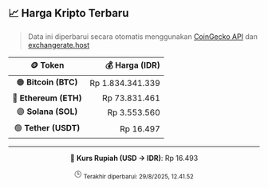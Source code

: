 

<!-- HARGA_KRIPTO -->
## 📈 Harga Kripto Terbaru

> Data ini diperbarui secara otomatis menggunakan [CoinGecko API](https://www.coingecko.com/) dan [exchangerate.host](https://exchangerate.host/)

<div align="center">

| 🪙 Token | 💰 Harga (IDR) |
|:------:|---------------:|
| 🟠 **Bitcoin (BTC)**   | Rp 1.834.341.339 |
| 🔵 **Ethereum (ETH)**  | Rp 73.831.461 |
| 🟣 **Solana (SOL)**    | Rp 3.553.560 |
| 🟢 **Tether (USDT)**   | Rp 16.497 |

---

💱 **Kurs Rupiah (USD → IDR)**: Rp 16.493

🕒 <sub>Terakhir diperbarui: 29/8/2025, 12.41.52</sub>

</div>
<!-- /HARGA_KRIPTO -->